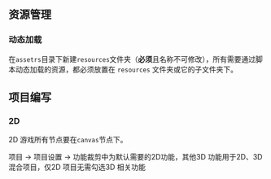 ## 资源管理

### 动态加载

在`assetrs`目录下新建`resources`文件夹（**必须**且名称不可修改），所有需要通过脚本动态加载的资源，都必须放置在 `resources` 文件夹或它的子文件夹下。

## 项目编写

### 2D

2D 游戏所有节点要在`canvas`节点下。

项目 -> 项目设置 -> 功能裁剪中为默认需要的2D功能，其他3D 功能用于2D、3D 混合项目，仅2D 项目无需勾选3D 相关功能
